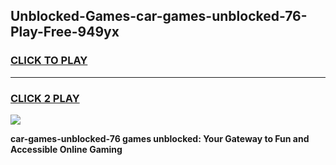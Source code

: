
## Unblocked-Games-car-games-unblocked-76-Play-Free-949yx
<h3>
<a href="https://premium76.site?title=car-games-unblocked-76&ref=09A">CLICK TO PLAY</a></h3>
<hr>

<h3>
<a href="https://premium76.site?title=car-games-unblocked-76&ref=09A">CLICK 2 PLAY</a>
  
</h3>

<a href="https://premium76.site?title=car-games-unblocked-76&ref=09A"><img src="https://clearcache.store/games.png"></a>


**car-games-unblocked-76 games unblocked: Your Gateway to Fun and Accessible Online Gaming**
